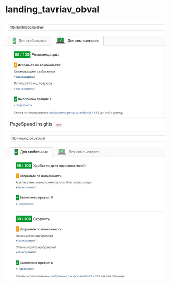 # landing_tavriav_obval
![google page speed](вапвапв.JPG "google page speed")
![google page speed](ввввв.JPG "google page speed")

